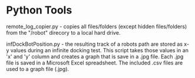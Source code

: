 # Python Tools
remote_log_copier.py - copies all files/folders (except hidden files/folders) from the "/robot" direcory to a local hard drive.

infDockBotPosition.py - the resulting track of a robots path are stored as x-y values during an infinite docking test. This script takes those values in an 'x' and 'y' column and creates a graph that is save in a .jpg file. Each .jpg file is saved in a Microsoft Excel spreadsheet.
The included .csv files are used to a graph file (.jpg).
